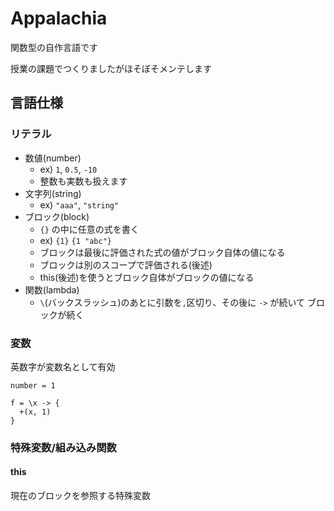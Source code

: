 # Appalachia

関数型の自作言語です

授業の課題でつくりましたがほそぼそメンテします

## 言語仕様

### リテラル

- 数値(number)
  - ex) `1`, `0.5`, `-10`
  - 整数も実数も扱えます
- 文字列(string)
  - ex) `"aaa"`, `"string"`
- ブロック(block)
  - `{}` の中に任意の式を書く
  - ex) `{1}` `{1 "abc"}`
  - ブロックは最後に評価された式の値がブロック自体の値になる
  - ブロックは別のスコープで評価される(後述)
  - this(後述)を使うとブロック自体がブロックの値になる
- 関数(lambda)
  - `\`(バックスラッシュ)のあとに引数を`,`区切り、その後に ` -> ` が続いて ブロックが続く

### 変数

英数字が変数名として有効

`number = 1`

```
f = \x -> {
  +(x, 1)
}
```

### 特殊変数/組み込み関数

#### this
現在のブロックを参照する特殊変数
